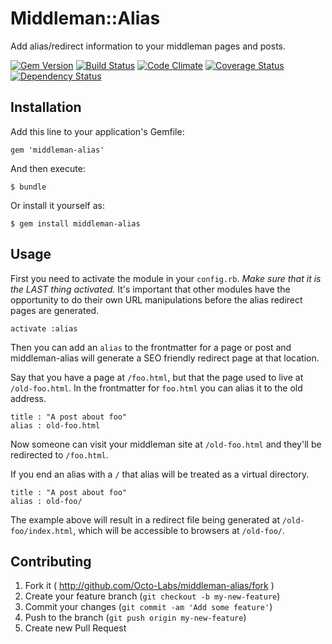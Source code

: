 # Middleman::Alias

Add alias/redirect information to your middleman pages and posts.

[![Gem Version](https://badge.fury.io/rb/middleman-alias.png)](http://badge.fury.io/rb/middleman-alias)
[![Build Status](https://travis-ci.org/Octo-Labs/middleman-alias.png?branch=master)](https://travis-ci.org/Octo-Labs/middleman-alias)
[![Code Climate](https://codeclimate.com/github/Octo-Labs/middleman-alias.png)](https://codeclimate.com/github/Octo-Labs/middleman-alias)
[![Coverage Status](https://coveralls.io/repos/Octo-Labs/middleman-alias/badge.png?branch=master)](https://coveralls.io/r/Octo-Labs/middleman-alias?branch=master)
[![Dependency Status](https://gemnasium.com/Octo-Labs/middleman-alias.png)](https://gemnasium.com/Octo-Labs/middleman-alias)


## Installation

Add this line to your application's Gemfile:

    gem 'middleman-alias'

And then execute:

    $ bundle

Or install it yourself as:

    $ gem install middleman-alias

## Usage

First you need to activate the module in your `config.rb`. *Make sure
that it is the LAST thing activated.* It's important that other modules
have the opportunity to do their own URL manipulations before the
alias redirect pages are generated.

```
activate :alias
```

Then you can add an `alias` to the frontmatter for a page or post and
middleman-alias will generate a SEO friendly redirect page at that
location.

Say that you have a page at `/foo.html`, but that the page used to live
at `/old-foo.html`.  In the frontmatter for `foo.html` you can alias it
to the old address.

```
title : "A post about foo"
alias : old-foo.html
```

Now someone can visit your middleman site at `/old-foo.html` and they'll
be redirected to `/foo.html`.

If you end an alias with a `/` that alias will be treated as a virtual
directory.

```
title : "A post about foo"
alias : old-foo/
```

The example above will result in a redirect file being generated at
`/old-foo/index.html`, which will be accessible to browsers at `/old-foo/`.

## Contributing

1. Fork it ( http://github.com/Octo-Labs/middleman-alias/fork )
2. Create your feature branch (`git checkout -b my-new-feature`)
3. Commit your changes (`git commit -am 'Add some feature'`)
4. Push to the branch (`git push origin my-new-feature`)
5. Create new Pull Request
